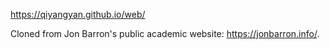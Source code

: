 https://qiyangyan.github.io/web/

Cloned from Jon Barron's public academic website: https://jonbarron.info/.

